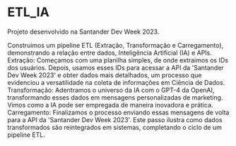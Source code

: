 # ETL_IA

Projeto desenvolvido na Santander Dev Week 2023.

Construimos um pipeline ETL (Extração, Transformação e Carregamento), demonstrando a relação entre dados, Inteligência Artificial (IA) e APIs.
Extração: Começamos com uma planilha simples, de onde extraimos os IDs dos usuários. Depois, usamos esses IDs para acessar a API da 
'Santander Dev Week 2023' e obter dados mais detalhados, um processo que evidenciou a versatilidade na coleta de informações em Ciência de Dados.
Transformação: Adentramos o universo da IA com o GPT-4 da OpenAI, transformando esses dados em mensagens personalizadas de marketing. Vimos como a IA pode ser empregada de maneira inovadora e prática.
Carregamento: Finalizamos o processo enviando essas mensagens de volta para a API da 'Santander Dev Week 2023'.
Este passo ilustra como dados transformados são reintegrados em sistemas, completando o ciclo de um pipeline ETL.
